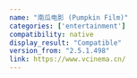 ```yaml
---
name: "南瓜电影 (Pumpkin Film)"
categories: ['entertainment']
compatibility: native
display_result: "Compatible"
version_from: "2.5.1.498"
link: https://www.vcinema.cn/
---
```

